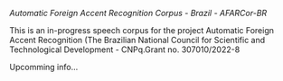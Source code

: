 *Automatic Foreign Accent Recognition Corpus - Brazil  - AFARCor-BR*

This is an in-progress speech corpus for the project Automatic Foreign Accent Recognition
(The Brazilian National Council for Scientific and Technological Development - CNPq.Grant no. 307010/2022-8

Upcomming info...
